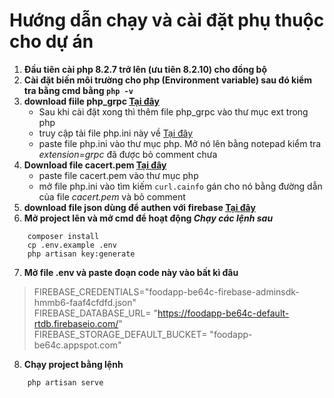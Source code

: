 # Hướng dẫn chạy và cài đặt phụ thuộc cho dự án
1. **Đầu tiên cài php 8.2.7 trở lên (ưu tiên 8.2.10) cho đồng bộ**
2. **Cài đặt biến môi trường cho php (Environment variable) sau đó kiểm tra bằng cmd bằng  `php -v`** 
3. **download fiile php_grpc [Tại đây](https://phpdev.toolsforresearch.com/php-8.2.7-Win32-vs16-x64-grpc-protobuf.zip)**
    -  Sau khi cài đặt xong thì thêm file php_grpc vào thư mục ext trong php
    - truy cập tải file php.ini này về [Tại đây](https://drive.google.com/file/d/1Dm_g0b6VUjrfHsMHZVCUPf_XTTCyu59U/view?usp=drive_link)
    - paste file php.ini vào thư mục php. Mở nó lên bằng notepad kiểm tra *extension=grpc* đã được bỏ comment chưa 
4. **Download file  cacert.pem [Tại đây](https://curl.se/docs/caextract.html)**
    - paste file cacert.pem vào thư mục php
    - mở file php.ini vào tìm kiếm `curl.cainfo` gán cho nó bằng đường dẫn của file *cacert.pem* và bỏ comment 
5. **download file json dùng để authen với firebase [Tại đây](https://drive.google.com/file/d/1thTvYlsnpxuFrk3e5lXz68oNv4Yb3Wzg/view?usp=drive_link)**
6. **Mở project lên và mở cmd để hoạt động ***Chạy các lệnh sau*****
```
    composer install
    cp .env.example .env
    php artisan key:generate

```
7. **Mở file .env và paste đoạn code này vào bất kì đâu**
> FIREBASE_CREDENTIALS="foodapp-be64c-firebase-adminsdk-hmmb6-faaf4cfdfd.json"\
> FIREBASE_DATABASE_URL= "https://foodapp-be64c-default-rtdb.firebaseio.com/" \
> FIREBASE_STORAGE_DEFAULT_BUCKET= "foodapp-be64c.appspot.com"

8. **Chạy project bằng lệnh**
```
    php artisan serve

```
